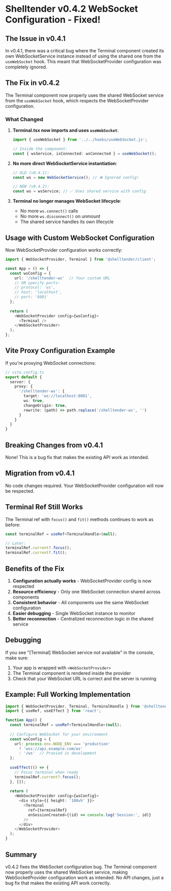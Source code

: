 # Shelltender v0.4.2 WebSocket Configuration - Fixed!

## The Issue in v0.4.1

In v0.4.1, there was a critical bug where the Terminal component created its own WebSocketService instance instead of using the shared one from the `useWebSocket` hook. This meant that WebSocketProvider configuration was completely ignored.

## The Fix in v0.4.2

The Terminal component now properly uses the shared WebSocket service from the `useWebSocket` hook, which respects the WebSocketProvider configuration.

### What Changed

1. **Terminal.tsx now imports and uses `useWebSocket`**:
   ```typescript
   import { useWebSocket } from '../../hooks/useWebSocket.js';
   
   // Inside the component:
   const { wsService, isConnected: wsConnected } = useWebSocket();
   ```

2. **No more direct WebSocketService instantiation**:
   ```typescript
   // OLD (v0.4.1):
   const ws = new WebSocketService(); // ❌ Ignored config!
   
   // NEW (v0.4.2):
   const ws = wsService; // ✅ Uses shared service with config
   ```

3. **Terminal no longer manages WebSocket lifecycle**:
   - No more `ws.connect()` calls
   - No more `ws.disconnect()` on unmount
   - The shared service handles its own lifecycle

## Usage with Custom WebSocket Configuration

Now WebSocketProvider configuration works correctly:

```typescript
import { WebSocketProvider, Terminal } from '@shelltender/client';

const App = () => {
  const wsConfig = {
    url: '/shelltender-ws'  // Your custom URL
    // OR specify parts:
    // protocol: 'ws',
    // host: 'localhost', 
    // port: '8081'
  };
  
  return (
    <WebSocketProvider config={wsConfig}>
      <Terminal />
    </WebSocketProvider>
  );
};
```

## Vite Proxy Configuration Example

If you're proxying WebSocket connections:

```typescript
// vite.config.ts
export default {
  server: {
    proxy: {
      '/shelltender-ws': {
        target: 'ws://localhost:8081',
        ws: true,
        changeOrigin: true,
        rewrite: (path) => path.replace('/shelltender-ws', '')
      }
    }
  }
}
```

## Breaking Changes from v0.4.1

None! This is a bug fix that makes the existing API work as intended.

## Migration from v0.4.1

No code changes required. Your WebSocketProvider configuration will now be respected.

## Terminal Ref Still Works

The Terminal ref with `focus()` and `fit()` methods continues to work as before:

```typescript
const terminalRef = useRef<TerminalHandle>(null);

// Later:
terminalRef.current?.focus();
terminalRef.current?.fit();
```

## Benefits of the Fix

1. **Configuration actually works** - WebSocketProvider config is now respected
2. **Resource efficiency** - Only one WebSocket connection shared across components
3. **Consistent behavior** - All components use the same WebSocket configuration
4. **Easier debugging** - Single WebSocket instance to monitor
5. **Better reconnection** - Centralized reconnection logic in the shared service

## Debugging

If you see "[Terminal] WebSocket service not available" in the console, make sure:
1. Your app is wrapped with `<WebSocketProvider>`
2. The Terminal component is rendered inside the provider
3. Check that your WebSocket URL is correct and the server is running

## Example: Full Working Implementation

```typescript
import { WebSocketProvider, Terminal, TerminalHandle } from '@shelltender/client';
import { useRef, useEffect } from 'react';

function App() {
  const terminalRef = useRef<TerminalHandle>(null);
  
  // Configure WebSocket for your environment
  const wsConfig = {
    url: process.env.NODE_ENV === 'production' 
      ? 'wss://api.example.com/ws'
      : '/ws'  // Proxied in development
  };
  
  useEffect(() => {
    // Focus terminal when ready
    terminalRef.current?.focus();
  }, []);
  
  return (
    <WebSocketProvider config={wsConfig}>
      <div style={{ height: '100vh' }}>
        <Terminal 
          ref={terminalRef}
          onSessionCreated={(id) => console.log('Session:', id)}
        />
      </div>
    </WebSocketProvider>
  );
}
```

## Summary

v0.4.2 fixes the WebSocket configuration bug. The Terminal component now properly uses the shared WebSocket service, making WebSocketProvider configuration work as intended. No API changes, just a bug fix that makes the existing API work correctly.